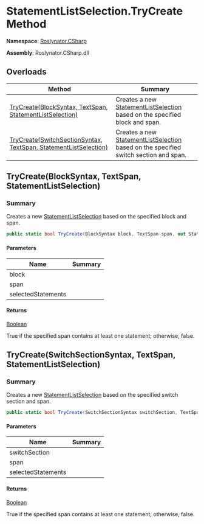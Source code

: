 # StatementListSelection\.TryCreate Method

**Namespace**: [Roslynator.CSharp](../../README.md)

**Assembly**: Roslynator\.CSharp\.dll

## Overloads

| Method | Summary |
| ------ | ------- |
| [TryCreate(BlockSyntax, TextSpan, StatementListSelection)](#Roslynator_CSharp_StatementListSelection_TryCreate_Microsoft_CodeAnalysis_CSharp_Syntax_BlockSyntax_Microsoft_CodeAnalysis_Text_TextSpan_Roslynator_CSharp_StatementListSelection__) | Creates a new [StatementListSelection](../README.md) based on the specified block and span\. |
| [TryCreate(SwitchSectionSyntax, TextSpan, StatementListSelection)](#Roslynator_CSharp_StatementListSelection_TryCreate_Microsoft_CodeAnalysis_CSharp_Syntax_SwitchSectionSyntax_Microsoft_CodeAnalysis_Text_TextSpan_Roslynator_CSharp_StatementListSelection__) | Creates a new [StatementListSelection](../README.md) based on the specified switch section and span\. |

## TryCreate\(BlockSyntax, TextSpan, StatementListSelection\)<a name="Roslynator_CSharp_StatementListSelection_TryCreate_Microsoft_CodeAnalysis_CSharp_Syntax_BlockSyntax_Microsoft_CodeAnalysis_Text_TextSpan_Roslynator_CSharp_StatementListSelection__"></a>

### Summary

Creates a new [StatementListSelection](../README.md) based on the specified block and span\.

```csharp
public static bool TryCreate(BlockSyntax block, TextSpan span, out StatementListSelection selectedStatements)
```

#### Parameters

| Name | Summary |
| ---- | ------- |
| block | |
| span | |
| selectedStatements | |

#### Returns

[Boolean](https://docs.microsoft.com/en-us/dotnet/api/system.boolean)

True if the specified span contains at least one statement; otherwise, false\.

## TryCreate\(SwitchSectionSyntax, TextSpan, StatementListSelection\)<a name="Roslynator_CSharp_StatementListSelection_TryCreate_Microsoft_CodeAnalysis_CSharp_Syntax_BlockSyntax_Microsoft_CodeAnalysis_Text_TextSpan_Roslynator_CSharp_StatementListSelection__"></a>

### Summary

Creates a new [StatementListSelection](../README.md) based on the specified switch section and span\.

```csharp
public static bool TryCreate(SwitchSectionSyntax switchSection, TextSpan span, out StatementListSelection selectedStatements)
```

#### Parameters

| Name | Summary |
| ---- | ------- |
| switchSection | |
| span | |
| selectedStatements | |

#### Returns

[Boolean](https://docs.microsoft.com/en-us/dotnet/api/system.boolean)

True if the specified span contains at least one statement; otherwise, false\.